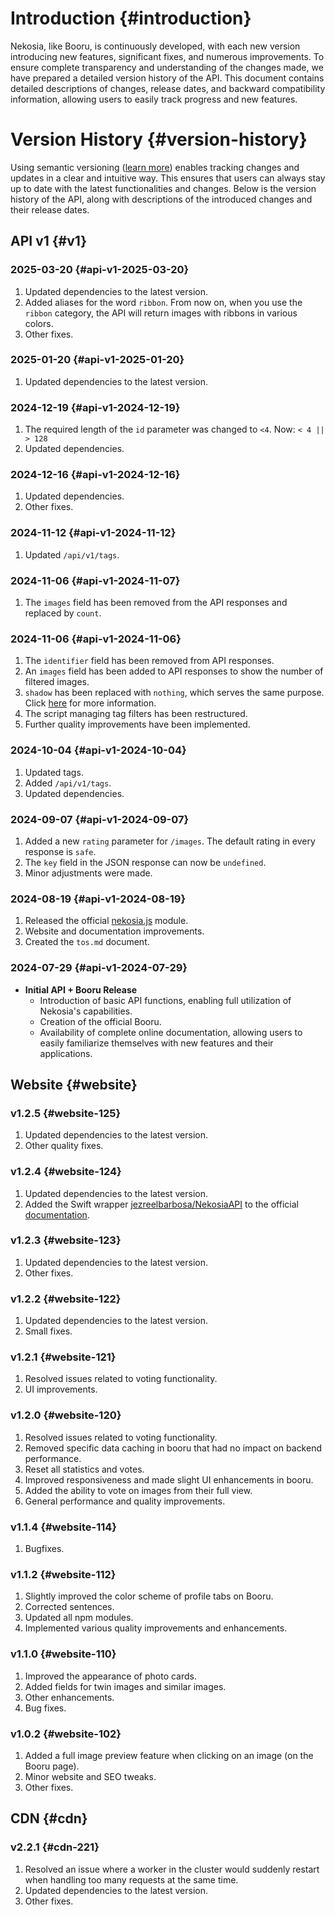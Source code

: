 [//]: # (Title: Changelog - Nekosia API Docs)
[//]: # (Description: Detailed version history of Nekosia API, including updates, new features, and compatibility notes.)
[//]: # (Tags: changelog, changelogs, nekosia changelog, nekosia api changelog, nekosia api version history, nekosia version history, nekosia api docs changelog, version history, api updates, nekosia updates)
[//]: # (Canonical: changelog)
[//]: # (Creation date: 2024-07-29)
[//]: # (Last update: 2025-03-20)
[//]: # (Contributors: N/A)

# Introduction {#introduction}
Nekosia, like Booru, is continuously developed, with each new version introducing new features, significant fixes, and numerous improvements.
To ensure complete transparency and understanding of the changes made, we have prepared a detailed version history of the API.
This document contains detailed descriptions of changes, release dates, and backward compatibility information, allowing users to easily track progress and new features.

# Version History {#version-history}
Using semantic versioning ([learn more](https://nekosia.cat/documentation?page=introduction)) enables tracking changes and updates in a clear and intuitive way.
This ensures that users can always stay up to date with the latest functionalities and changes.
Below is the version history of the API, along with descriptions of the introduced changes and their release dates.


## API v1 {#v1}

### 2025-03-20 {#api-v1-2025-03-20}
1. Updated dependencies to the latest version.
2. Added aliases for the word `ribbon`. From now on, when you use the `ribbon` category, the API will return images with ribbons in various colors.
3. Other fixes.

### 2025-01-20 {#api-v1-2025-01-20}
1. Updated dependencies to the latest version.

### 2024-12-19 {#api-v1-2024-12-19}
1. The required length of the `id` parameter was changed to `<4`. Now: `< 4 || > 128`
2. Updated dependencies.

### 2024-12-16 {#api-v1-2024-12-16}
1. Updated dependencies.
2. Other fixes.

### 2024-11-12 {#api-v1-2024-11-12}
1. Updated `/api/v1/tags`.

### 2024-11-06 {#api-v1-2024-11-07}
1. The `images` field has been removed from the API responses and replaced by `count`.

### 2024-11-06 {#api-v1-2024-11-06}
1. The `identifier` field has been removed from API responses.
2. An `images` field has been added to API responses to show the number of filtered images.
3. `shadow` has been replaced with `nothing`, which serves the same purpose. Click [here](https://nekosia.cat/documentation?page=api-endpoints#filters) for more information.
4. The script managing tag filters has been restructured.
5. Further quality improvements have been implemented.

### 2024-10-04 {#api-v1-2024-10-04}
1. Updated tags.
2. Added `/api/v1/tags`.
3. Updated dependencies.

### 2024-09-07 {#api-v1-2024-09-07}
1. Added a new `rating` parameter for `/images`. The default rating in every response is `safe`.
2. The `key` field in the JSON response can now be `undefined`.
3. Minor adjustments were made.

### 2024-08-19 {#api-v1-2024-08-19}
1. Released the official [nekosia.js](https://www.npmjs.com/package/nekosia.js) module.
2. Website and documentation improvements.
3. Created the `tos.md` document.

### 2024-07-29 {#api-v1-2024-07-29}
- **Initial API + Booru Release**
  - Introduction of basic API functions, enabling full utilization of Nekosia's capabilities.
  - Creation of the official Booru.
  - Availability of complete online documentation, allowing users to easily familiarize themselves with new features and their applications.


## Website {#website}
### v1.2.5 {#website-125}
1. Updated dependencies to the latest version.
2. Other quality fixes.

### v1.2.4 {#website-124}
1. Updated dependencies to the latest version.
2. Added the Swift wrapper [jezreelbarbosa/NekosiaAPI](https://github.com/jezreelbarbosa/NekosiaAPI) to the official [documentation](https://nekosia.cat/documentation?page=wrappers).

### v1.2.3 {#website-123}
1. Updated dependencies to the latest version.
2. Other fixes.

### v1.2.2 {#website-122}
1. Updated dependencies to the latest version.
2. Small fixes.

### v1.2.1 {#website-121}
1. Resolved issues related to voting functionality.
2. UI improvements.

### v1.2.0 {#website-120}
1. Resolved issues related to voting functionality.
2. Removed specific data caching in booru that had no impact on backend performance.
3. Reset all statistics and votes.
4. Improved responsiveness and made slight UI enhancements in booru.
5. Added the ability to vote on images from their full view.
6. General performance and quality improvements.

### v1.1.4 {#website-114}
1. Bugfixes.

### v1.1.2 {#website-112}
1. Slightly improved the color scheme of profile tabs on Booru.
2. Corrected sentences.
3. Updated all npm modules.
4. Implemented various quality improvements and enhancements.

### v1.1.0 {#website-110}
1. Improved the appearance of photo cards.
2. Added fields for twin images and similar images.
3. Other enhancements.
4. Bug fixes.

### v1.0.2 {#website-102}
1. Added a full image preview feature when clicking on an image (on the Booru page).
2. Minor website and SEO tweaks.
3. Other fixes.


## CDN {#cdn}
### v2.2.1 {#cdn-221}
1. Resolved an issue where a worker in the cluster would suddenly restart when handling too many requests at the same time.
2. Updated dependencies to the latest version.
3. Other fixes.